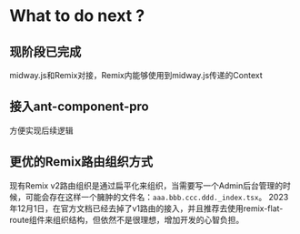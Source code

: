 # What to do next ?

## 现阶段已完成

midway.js和Remix对接，Remix内能够使用到midway.js传递的Context

## 接入ant-component-pro

方便实现后续逻辑

## 更优的Remix路由组织方式

现有Remix v2路由组织是通过扁平化来组织，当需要写一个Admin后台管理的时候，可能会存在这样一个臃肿的文件名：`aaa.bbb.ccc.ddd._index.tsx`。
2023年12月1日，在官方文档已经去掉了v1路由的接入，并且推荐去使用remix-flat-route组件来组织结构，但依然不是很理想，增加开发的心智负担。
